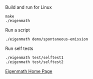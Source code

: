 Build and run for Linux

```
make
./eigenmath
```

Run a script

```
./eigenmath demo/spontaneous-emission
```

Run self tests

```
./eigenmath test/selftest1
./eigenmath test/selftest2
```

[Eigenmath Home Page](https://georgeweigt.github.io)

